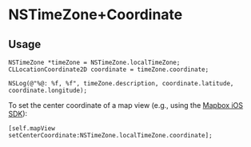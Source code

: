 # NSTimeZone+Coordinate

## Usage

```objc
NSTimeZone *timeZone = NSTimeZone.localTimeZone;
CLLocationCoordinate2D coordinate = timeZone.coordinate;

NSLog(@"%@: %f, %f", timeZone.description, coordinate.latitude, coordinate.longitude);
```

To set the center coordinate of a map view (e.g., using the [Mapbox iOS SDK](https://www.mapbox.com/ios-sdk/)):
```
[self.mapView setCenterCoordinate:NSTimeZone.localTimeZone.coordinate];
```
